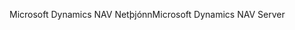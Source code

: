 <span data-ttu-id="0f1d1-101">Microsoft Dynamics NAV Netþjónn</span><span class="sxs-lookup"><span data-stu-id="0f1d1-101">Microsoft Dynamics NAV Server</span></span>